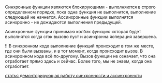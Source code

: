 Синхронные функции являются блокирующими - выполняются в строго определенном порядке, пока одна функция не выполнится, выполнение следующей не начнется.
Ассинхронные функции выполнятся асинхронно - не дожидаются выполнения предыдущей.

Асинхронные функции принимаю колбэк функцию которая будет выполнятся когда стэк вызово пуст и асинхронна яоперация завершена.


!! В синхронном коде выполнение функций происходит в том же месте, где они были вызваны, и в тот момент, когда происходит вызов. В асинхронном коде всё по-другому. Вызов функции не означает, что она отработает прямо здесь и сейчас. Более того, мы не знаем, когда она отработает.


[статья демонтсрирующая работу синхронности и ассинхроннсти](https://ru.hexlet.io/courses/js-asynchronous-programming/lessons/asynchronous-code/theory_unit#:~:text=%D0%92%20%D1%81%D0%B8%D0%BD%D1%85%D1%80%D0%BE%D0%BD%D0%BD%D0%BE%D0%BC%20%D0%BA%D0%BE%D0%B4%D0%B5%20%D0%B2%D1%8B%D0%BF%D0%BE%D0%BB%D0%BD%D0%B5%D0%BD%D0%B8%D0%B5%20%D1%84%D1%83%D0%BD%D0%BA%D1%86%D0%B8%D0%B9,%D0%BD%D0%B5%20%D0%B7%D0%BD%D0%B0%D0%B5%D0%BC%2C%20%D0%BA%D0%BE%D0%B3%D0%B4%D0%B0%20%D0%BE%D0%BD%D0%B0%20%D0%BE%D1%82%D1%80%D0%B0%D0%B1%D0%BE%D1%82%D0%B0%D0%B5%D1%82.)